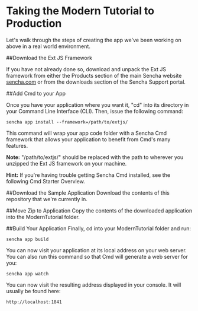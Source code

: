 # Taking the Modern Tutorial to Production

Let's walk through the steps of creating the app we've been working on above in a real world environment.

##Download the Ext JS Framework

If you have not already done so, download and unpack the Ext JS framework from either the Products section 
of the main Sencha website [sencha.com](www.sencha.com) or from the downloads section of the Sencha Support portal. 

##Add Cmd to your App

Once you have your application where you want it, "cd" into its directory in your Command Line Interface (CLI).  Then, 
issue the following command:

	sencha app install --framework=/path/to/extjs/

This command will wrap your app code folder with a Sencha Cmd framework that allows your application to benefit 
from Cmd's many features.

**Note:** "/path/to/extjs/" should be replaced with the path to wherever you unzipped the Ext JS framework on your machine.

**Hint:** If you're having trouble getting Sencha Cmd installed, see the following Cmd Starter Overview.

##Download the Sample Application
Download the contents of this repository that we're currently in.

##Move Zip to Application
Copy the contents of the downloaded application into the ModernTutorial folder.

##Build Your Application
Finally, cd into your ModernTutorial folder and run:

  	sencha app build

You can now visit your application at its local address on your web server.  You can also run this command so 
that Cmd will generate a web server for you:

	sencha app watch

You can now visit the resulting address displayed in your console.  It will usually be found here:

  	http://localhost:1841
